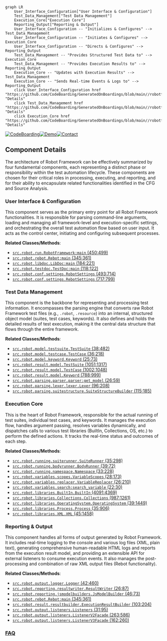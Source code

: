 ```mermaid
graph LR
    User_Interface_Configuration["User Interface & Configuration"]
    Test_Data_Management["Test Data Management"]
    Execution_Core["Execution Core"]
    Reporting_Output["Reporting & Output"]
    User_Interface_Configuration -- "Initializes & Configures" --> Test_Data_Management
    User_Interface_Configuration -- "Initiates & Configures" --> Execution_Core
    User_Interface_Configuration -- "Directs & Configures" --> Reporting_Output
    Test_Data_Management -- "Provides Structured Test Data to" --> Execution_Core
    Test_Data_Management -- "Provides Execution Results to" --> Reporting_Output
    Execution_Core -- "Updates with Execution Results" --> Test_Data_Management
    Execution_Core -- "Sends Real-time Events & Logs to" --> Reporting_Output
    click User_Interface_Configuration href "https://github.com/CodeBoarding/GeneratedOnBoardings/blob/main//robotframework/User_Interface_Configuration.md" "Details"
    click Test_Data_Management href "https://github.com/CodeBoarding/GeneratedOnBoardings/blob/main//robotframework/Test_Data_Management.md" "Details"
    click Execution_Core href "https://github.com/CodeBoarding/GeneratedOnBoardings/blob/main//robotframework/Execution_Core.md" "Details"
```
[![CodeBoarding](https://img.shields.io/badge/Generated%20by-CodeBoarding-9cf?style=flat-square)](https://github.com/CodeBoarding/GeneratedOnBoardings)[![Demo](https://img.shields.io/badge/Try%20our-Demo-blue?style=flat-square)](https://www.codeboarding.org/demo)[![Contact](https://img.shields.io/badge/Contact%20us%20-%20contact@codeboarding.org-lightgrey?style=flat-square)](mailto:contact@codeboarding.org)

## Component Details

The architecture of Robot Framework can be effectively summarized by four fundamental components, each representing a distinct phase or responsibility within the test automation lifecycle. These components are chosen for their critical roles in processing, executing, and reporting, and for their ability to encapsulate related functionalities identified in the CFG and Source Analysis.

### User Interface & Configuration
This component serves as the primary entry point for all Robot Framework functionalities. It is responsible for parsing command-line arguments, loading and managing all framework-level and execution-specific settings, and orchestrating the overall test automation flow based on user input. It acts as the control center, initiating and configuring subsequent processes.


**Related Classes/Methods**:

- <a href="https://github.com/robotframework/robotframework/blob/master/src/robot/run.py#L450-L499" target="_blank" rel="noopener noreferrer">`src.robot.run.RobotFramework:main` (450:499)</a>
- <a href="https://github.com/robotframework/robotframework/blob/master/src/robot/rebot.py#L345-L361" target="_blank" rel="noopener noreferrer">`src.robot.rebot.Rebot:main` (345:361)</a>
- <a href="https://github.com/robotframework/robotframework/blob/master/src/robot/libdoc.py#L184-L221" target="_blank" rel="noopener noreferrer">`src.robot.libdoc.LibDoc:main` (184:221)</a>
- <a href="https://github.com/robotframework/robotframework/blob/master/src/robot/testdoc.py#L118-L122" target="_blank" rel="noopener noreferrer">`src.robot.testdoc.TestDoc:main` (118:122)</a>
- <a href="https://github.com/robotframework/robotframework/blob/master/src/robot/conf/settings.py#L493-L714" target="_blank" rel="noopener noreferrer">`src.robot.conf.settings.RobotSettings` (493:714)</a>
- <a href="https://github.com/robotframework/robotframework/blob/master/src/robot/conf/settings.py#L717-L799" target="_blank" rel="noopener noreferrer">`src.robot.conf.settings.RebotSettings` (717:799)</a>


### Test Data Management
This component is the backbone for representing and processing test information. It encompasses the parsing engine that converts raw Robot Framework test files (e.g., `.robot`, `.resource`) into an internal, structured object model (suites, test cases, keywords). It also defines and holds the detailed results of test execution, making it the central data structure that flows through the entire framework.


**Related Classes/Methods**:

- <a href="https://github.com/robotframework/robotframework/blob/master/src/robot/model/testsuite.py#L38-L482" target="_blank" rel="noopener noreferrer">`src.robot.model.testsuite.TestSuite` (38:482)</a>
- <a href="https://github.com/robotframework/robotframework/blob/master/src/robot/model/testcase.py#L36-L218" target="_blank" rel="noopener noreferrer">`src.robot.model.testcase.TestCase` (36:218)</a>
- <a href="https://github.com/robotframework/robotframework/blob/master/src/robot/model/keyword.py#L25-L73" target="_blank" rel="noopener noreferrer">`src.robot.model.keyword.Keyword` (25:73)</a>
- <a href="https://github.com/robotframework/robotframework/blob/master/src/robot/result/model.py#L1051-L1317" target="_blank" rel="noopener noreferrer">`src.robot.result.model.TestSuite` (1051:1317)</a>
- <a href="https://github.com/robotframework/robotframework/blob/master/src/robot/result/model.py#L1002-L1048" target="_blank" rel="noopener noreferrer">`src.robot.result.model.TestCase` (1002:1048)</a>
- <a href="https://github.com/robotframework/robotframework/blob/master/src/robot/result/model.py#L788-L999" target="_blank" rel="noopener noreferrer">`src.robot.result.model.Keyword` (788:999)</a>
- <a href="https://github.com/robotframework/robotframework/blob/master/src/robot/parsing/parser/parser.py#L26-L59" target="_blank" rel="noopener noreferrer">`src.robot.parsing.parser.parser:get_model` (26:59)</a>
- <a href="https://github.com/robotframework/robotframework/blob/master/src/robot/parsing/lexer/lexer.py#L96-L208" target="_blank" rel="noopener noreferrer">`src.robot.parsing.lexer.lexer.Lexer` (96:208)</a>
- <a href="https://github.com/robotframework/robotframework/blob/master/src/robot/parsing/suitestructure.py#L115-L185" target="_blank" rel="noopener noreferrer">`src.robot.parsing.suitestructure.SuiteStructureBuilder` (115:185)</a>


### Execution Core
This is the heart of Robot Framework, responsible for the actual running of test suites, individual test cases, and keywords. It manages the execution flow, handles argument passing, resolves variables dynamically, and dispatches calls to various test libraries (BuiltIn, Collections, OS, etc.) to perform the defined actions. It tracks the real-time status and outcomes of each step.


**Related Classes/Methods**:

- <a href="https://github.com/robotframework/robotframework/blob/master/src/robot/running/suiterunner.py#L35-L298" target="_blank" rel="noopener noreferrer">`src.robot.running.suiterunner.SuiteRunner` (35:298)</a>
- <a href="https://github.com/robotframework/robotframework/blob/master/src/robot/running/bodyrunner.py#L39-L72" target="_blank" rel="noopener noreferrer">`src.robot.running.bodyrunner.BodyRunner` (39:72)</a>
- <a href="https://github.com/robotframework/robotframework/blob/master/src/robot/running/namespace.py#L33-L228" target="_blank" rel="noopener noreferrer">`src.robot.running.namespace.Namespace` (33:228)</a>
- <a href="https://github.com/robotframework/robotframework/blob/master/src/robot/variables/scopes.py#L28-L173" target="_blank" rel="noopener noreferrer">`src.robot.variables.scopes.VariableScopes` (28:173)</a>
- <a href="https://github.com/robotframework/robotframework/blob/master/src/robot/variables/replacer.py#L26-L210" target="_blank" rel="noopener noreferrer">`src.robot.variables.replacer.VariableReplacer` (26:210)</a>
- <a href="https://github.com/robotframework/robotframework/blob/master/src/robot/variables/search.py#L22-L30" target="_blank" rel="noopener noreferrer">`src.robot.variables.search:search_variable` (22:30)</a>
- <a href="https://github.com/robotframework/robotframework/blob/master/src/robot/libraries/BuiltIn.py#L4091-L4369" target="_blank" rel="noopener noreferrer">`src.robot.libraries.BuiltIn.BuiltIn` (4091:4369)</a>
- <a href="https://github.com/robotframework/robotframework/blob/master/src/robot/libraries/Collections.py#L987-L1261" target="_blank" rel="noopener noreferrer">`src.robot.libraries.Collections.Collections` (987:1261)</a>
- <a href="https://github.com/robotframework/robotframework/blob/master/src/robot/libraries/OperatingSystem.py#L39-L1449" target="_blank" rel="noopener noreferrer">`src.robot.libraries.OperatingSystem.OperatingSystem` (39:1449)</a>
- <a href="https://github.com/robotframework/robotframework/blob/master/src/robot/libraries/Process.py#L35-L906" target="_blank" rel="noopener noreferrer">`src.robot.libraries.Process.Process` (35:906)</a>
- <a href="https://github.com/robotframework/robotframework/blob/master/src/robot/libraries/XML.py#L45-L1458" target="_blank" rel="noopener noreferrer">`src.robot.libraries.XML.XML` (45:1458)</a>


### Reporting & Output
This component handles all forms of output generated by Robot Framework. It includes real-time logging to the console and various log files (XML, plain text), generating comprehensive human-readable HTML logs and reports from the execution result model, and providing an extensible API for external listeners to consume execution events. It also manages the post-processing and combination of raw XML output files (Rebot functionality).


**Related Classes/Methods**:

- <a href="https://github.com/robotframework/robotframework/blob/master/src/robot/output/logger.py#L42-L460" target="_blank" rel="noopener noreferrer">`src.robot.output.logger.Logger` (42:460)</a>
- <a href="https://github.com/robotframework/robotframework/blob/master/src/robot/reporting/resultwriter.py#L26-L87" target="_blank" rel="noopener noreferrer">`src.robot.reporting.resultwriter.ResultWriter` (26:87)</a>
- <a href="https://github.com/robotframework/robotframework/blob/master/src/robot/reporting/jsmodelbuilders.py#L46-L73" target="_blank" rel="noopener noreferrer">`src.robot.reporting.jsmodelbuilders.JsModelBuilder` (46:73)</a>
- <a href="https://github.com/robotframework/robotframework/blob/master/src/robot/rebot.py#L345-L361" target="_blank" rel="noopener noreferrer">`src.robot.rebot.Rebot:main` (345:361)</a>
- <a href="https://github.com/robotframework/robotframework/blob/master/src/robot/result/resultbuilder.py#L103-L204" target="_blank" rel="noopener noreferrer">`src.robot.result.resultbuilder.ExecutionResultBuilder` (103:204)</a>
- <a href="https://github.com/robotframework/robotframework/blob/master/src/robot/output/listeners.py#L31-L95" target="_blank" rel="noopener noreferrer">`src.robot.output.listeners.Listeners` (31:95)</a>
- <a href="https://github.com/robotframework/robotframework/blob/master/src/robot/output/listeners.py#L263-L586" target="_blank" rel="noopener noreferrer">`src.robot.output.listeners.ListenerV2Facade` (263:586)</a>
- <a href="https://github.com/robotframework/robotframework/blob/master/src/robot/output/listeners.py#L162-L260" target="_blank" rel="noopener noreferrer">`src.robot.output.listeners.ListenerV3Facade` (162:260)</a>




### [FAQ](https://github.com/CodeBoarding/GeneratedOnBoardings/tree/main?tab=readme-ov-file#faq)